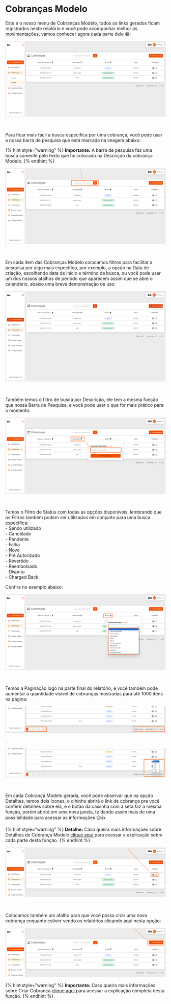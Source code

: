 # Cobranças Modelo


<p>Este é o nosso menu de Cobranças Modelo, todos os links gerados ficam registrados neste relatório e você pode acompanhar melhor as movimentações, vamos conhecer agora cada parte dele 😁:</p>

![cobrancas_menu_modelo](/assets/prints/cobrancas_menu_modelo.png)

<br>

<p>Para ficar mais fácil a busca específica por uma cobrança, você pode usar a nossa barra de pesquisa que está marcada na imagem abaixo:</p>

{% hint style="warning" %}
**Importante:**  A barra de pesquisa faz uma busca somente pelo texto que foi colocado na Descrição da cobrança Modelo.
{% endhint %}

![cobrancas_menu_modelo_barra_pesquisa](/assets/prints/cobrancas_menu_modelo_barra_pesquisa.png)

<br>

<p>Em cada item das Cobranças Modelo colocamos filtros para facilitar a pesquisa por algo mais específico, por exemplo, a opção na Data de criação, escolhendo data de início e término da busca, ou você pode usar um dos nossos atalhos de período que aparecem assim que se abre o calendário, abaixo uma breve demonstração de uso:</p>

![cobrancas_menu_modelo_filtro_data_criacao](/assets/prints/cobrancas_menu_modelo_filtro_data_criacao.gif)

<br>

<p>Também temos o filtro de busca por Descrição, ele tem a mesma função que nossa Barra de Pesquisa, e você pode usar o que for mais prático para o momento:</p>

![cobrancas_menu_modelo_filtro_descricao](/assets/prints/cobrancas_menu_modelo_filtro_descricao.png)

<br>

<!--- Neste parte abaixo eu tirei duvida com o Filipe, e ele me informou que farão alteração no menu dropdown alterando o nome PAGO para SENDO UTILIZADO, para não confundir os clientes --->

<p>Temos o Filtro de Status com todas as opções disponíveis, lembrando que os Filtros também podem ser utilizados em conjunto para uma busca específica:<br>
 - Sendo utilizado<br>
 - Cancelado<br>
 - Pendente<br>
 - Falha<br>
 - Novo<br>
 - Pré Autorizado<br>
 - Revertido<br>
 - Reembolsado<br>
 - Disputa<br>
 - Charged Back<br>

 Confira no exemplo abaixo:</p>

![cobrancas_menu_modelo_filtro_status](/assets/prints/cobrancas_menu_modelo_filtro_status.png)

<br>

<p>Temos a Paginação logo na parte final do relatório, e você também pode aumentar a quantidade visível de cobranças mostradas para até 1000 itens na página:</p>

![cobrancas_menu_modelo_paginacao_1](/assets/prints/cobrancas_menu_avulsa_paginacao.png)
<p>.</p>

![cobrancas_menu_modelo_paginacao_2](/assets/prints/cobrancas_menu_avulsa_paginacao_2.png)

<br>

<p>Em cada Cobrança Modelo gerada, você pode observar que na opção Detalhes, temos dois ícones, o olhinho abrirá o link de cobrança pra você conferir detalhes sobre ela, e o botão da caixinha com a seta faz a mesma função, porém abrirá em uma nova janela, te dando assim mais de uma possibilidade para acessar as informações 😉👍</p>

{% hint style="warning" %}
**Detalhe:** Caso queira mais informações sobre Detalhes de Cobrança Modelo [clique aqui ](https://docs.gopag.com.br/criar_cobranca/link_cobranca/link_cobranca_modelo) para acessar a explicação sobre cada parte desta função.
{% endhint %}

![cobrancas_menu_modelo_detalhes_cobranca](/assets/prints/cobrancas_menu_modelo_detalhes_cobranca.png)

<br>

<p>Colocamos também um atalho para que você possa criar uma nova cobrança enquanto estiver vendo os relatórios clicando aqui nesta opção:</p>

![cobrancas_menu_modelo_criar_cobranca](/assets/prints/cobrancas_menu_modelo_criar_cobranca.png)

{% hint style="warning" %}
**Importante:** Caso queira mais informações sobre Criar Cobrança [clique aqui ](https://docs.gopag.com.br/criar_cobranca) para acessar a explicação completa desta função.
{% endhint %}